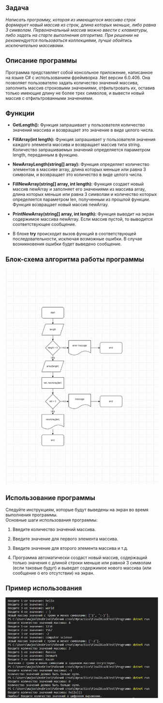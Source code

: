 ## Задача

*Написать программу, которая из имеющегося массива строк формирует новый массив из строк, длина которых меньше, либо равна 3 символам. Первоначальный массив можно ввести с клавиатуры, либо задать на старте выполнения алгоритма. При решении не рекомендуется пользоваться коллекциями, лучше обойтись исключительно массивами.*

## Описание программы

Программа представляет собой консольное приложение, написанное на языке C# с использованием фреймворка .Net версии 6.0.406. Она позволяет пользователю задать количество значений массива, заполнить массив строковыми значениями, отфильтровать их, оставив только имеющие длину не более трех символов, и вывести новый массив с отфильтрованными значениями.

## Функции


- **GetLength():** Функция запрашивает у пользователя количество значений массива и возвращает это значение в виде целого числа.

- **FillArray(int length):** Функция запрашивает у пользователя значения каждого элемента массива и возвращает массив типа string. Количество запрашиваемых значений определяется параметром length, переданным в функцию. 

- **NewArrayLength(string[] array):** Функция определяет количество элементов в массиве array, длина которых меньше или равна 3 символам, и возвращает это количество в виде целого числа.

- **FillNewArray(string[] array, int length):** Функция создает новый массив newArray и заполняет его значениями из массива array, длина которых меньше или равна 3 символам и количество которых определяется параметром len, полученным из прошлой функции. Функция возвращает новый массив newArray.

- **PrintNewArray(string[] array, int length):** Функция выводит на экран содержимое массива newArray. Если массив пустой, то выводится соответствующее сообщение.

- В блоке **try** происходит вызов функций в соответствующей последовательности, исключая возможные ошибки. В случае возникновения ошибки будет выведено сообщение.

## Блок-схема алгоритма работы программы
![блок-схема](FinalBlockProject.png)

## Использование программы
Cледуйте инструкциям, которые будут выведены на экран во время выполнения программы. \
Основные шаги использования программы:

1. Введите количество значений массива.

2. Введите значение для первого элемента массива.

3. Введите значение для второго элемента массива и т.д.

4. Программа автоматически создаст новый массив, содержащий только значения с длиной строки меньше или равной 3 символам (если таковые будут) и выведет содержимое нового массива (или сообщение о его отсутствии) на экран.

## Пример использования
![пример](exe_example.png)